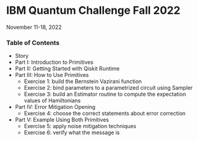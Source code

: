 # IBM Quantum Challenge Fall 2022
November 11-18, 2022

### Table of Contents
- Story
-  Part I: Introduction to Primitives
- Part II: Getting Started with Qiskit Runtime
- Part III: How to Use Primitives
  - Exercise 1: build the Bernstein Vazirani function
  - Exercise 2: bind parameters to a parametrized circuit using Sampler
  - Exercise 3: build an Estimator routine to compute the expectation values of Hamiltonians
- Part IV: Error Mitigation Opening
  - Exercise 4: choose the correct statements about error correction
- Part V: Example Using Both Primitives
  - Exercise 5: apply noise mitigation techniques
  - Exercise 6: verify what the message is
